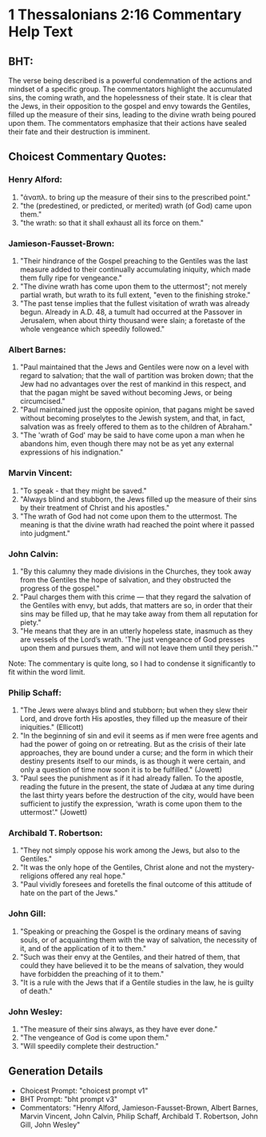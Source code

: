 # 1 Thessalonians 2:16 Commentary Help Text

## BHT:
The verse being described is a powerful condemnation of the actions and mindset of a specific group. The commentators highlight the accumulated sins, the coming wrath, and the hopelessness of their state. It is clear that the Jews, in their opposition to the gospel and envy towards the Gentiles, filled up the measure of their sins, leading to the divine wrath being poured upon them. The commentators emphasize that their actions have sealed their fate and their destruction is imminent.

## Choicest Commentary Quotes:
### Henry Alford:
1. "ἀναπλ. to bring up the measure of their sins to the prescribed point."
2. "the (predestined, or predicted, or merited) wrath (of God) came upon them."
3. "the wrath: so that it shall exhaust all its force on them."

### Jamieson-Fausset-Brown:
1. "Their hindrance of the Gospel preaching to the Gentiles was the last measure added to their continually accumulating iniquity, which made them fully ripe for vengeance."
2. "The divine wrath has come upon them to the uttermost"; not merely partial wrath, but wrath to its full extent, "even to the finishing stroke."
3. "The past tense implies that the fullest visitation of wrath was already begun. Already in A.D. 48, a tumult had occurred at the Passover in Jerusalem, when about thirty thousand were slain; a foretaste of the whole vengeance which speedily followed."

### Albert Barnes:
1. "Paul maintained that the Jews and Gentiles were now on a level with regard to salvation; that the wall of partition was broken down; that the Jew had no advantages over the rest of mankind in this respect, and that the pagan might be saved without becoming Jews, or being circumcised."
2. "Paul maintained just the opposite opinion, that pagans might be saved without becoming proselytes to the Jewish system, and that, in fact, salvation was as freely offered to them as to the children of Abraham."
3. "The 'wrath of God' may be said to have come upon a man when he abandons him, even though there may not be as yet any external expressions of his indignation."

### Marvin Vincent:
1. "To speak - that they might be saved." 
2. "Always blind and stubborn, the Jews filled up the measure of their sins by their treatment of Christ and his apostles." 
3. "The wrath of God had not come upon them to the uttermost. The meaning is that the divine wrath had reached the point where it passed into judgment."

### John Calvin:
1. "By this calumny they made divisions in the Churches, they took away from the Gentiles the hope of salvation, and they obstructed the progress of the gospel."
2. "Paul charges them with this crime — that they regard the salvation of the Gentiles with envy, but adds, that matters are so, in order that their sins may be filled up, that he may take away from them all reputation for piety."
3. "He means that they are in an utterly hopeless state, inasmuch as they are vessels of the Lord’s wrath. 'The just vengeance of God presses upon them and pursues them, and will not leave them until they perish.'"

Note: The commentary is quite long, so I had to condense it significantly to fit within the word limit.

### Philip Schaff:
1. "The Jews were always blind and stubborn; but when they slew their Lord, and drove forth His apostles, they filled up the measure of their iniquities." (Ellicott)
2. "In the beginning of sin and evil it seems as if men were free agents and had the power of going on or retreating. But as the crisis of their late approaches, they are bound under a curse; and the form in which their destiny presents itself to our minds, is as though it were certain, and only a question of time now soon it is to be fulfilled." (Jowett)
3. "Paul sees the punishment as if it had already fallen. To the apostle, reading the future in the present, the state of Judæa at any time during the last thirty years before the destruction of the city, would have been sufficient to justify the expression, ‘wrath is come upon them to the uttermost’." (Jowett)

### Archibald T. Robertson:
1. "They not simply oppose his work among the Jews, but also to the Gentiles." 
2. "It was the only hope of the Gentiles, Christ alone and not the mystery-religions offered any real hope." 
3. "Paul vividly foresees and foretells the final outcome of this attitude of hate on the part of the Jews."

### John Gill:
1. "Speaking or preaching the Gospel is the ordinary means of saving souls, or of acquainting them with the way of salvation, the necessity of it, and of the application of it to them."
2. "Such was their envy at the Gentiles, and their hatred of them, that could they have believed it to be the means of salvation, they would have forbidden the preaching of it to them."
3. "It is a rule with the Jews that if a Gentile studies in the law, he is guilty of death."

### John Wesley:
1. "The measure of their sins always, as they have ever done." 
2. "The vengeance of God is come upon them." 
3. "Will speedily complete their destruction."


## Generation Details
- Choicest Prompt: "choicest prompt v1"
- BHT Prompt: "bht prompt v3"
- Commentators: "Henry Alford, Jamieson-Fausset-Brown, Albert Barnes, Marvin Vincent, John Calvin, Philip Schaff, Archibald T. Robertson, John Gill, John Wesley"
